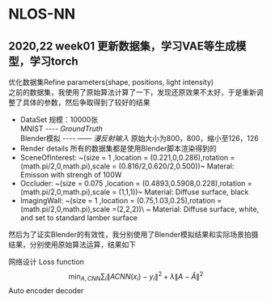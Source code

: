 # NLOS-NN
## 2020,22 week01 更新数据集，学习VAE等生成模型，学习torch
优化数据集Refine parameters(shape, positions, light intensity)  
之前的数据集，我使用了原始算法计算了一下，发现还原效果不太好，于是重新调整了具体的参数，然后争取得到了较好的结果  
+ DataSet 
	规模：10000张  
	MNIST  ---- _GroundTruth_  
	Blender模拟 ---- —— _漫反射输入_   原始大小为800，800，缩小至126，126
+ Render details
所有的数据集都是使用Blender脚本渲染得到的
+ SceneOfInterest: 
~(size = 1 ,location = (0.221,0,0.286),rotation = (math.pi/2,0,math.pi),scale = (0.816/2,0.620/2,0.500))~
Materal: Emisson with strengh of 100W
+ Occluder: 
~(size = 0.075 ,location = (0.4893,0.5908,0.228),rotation = (math.pi/2,0,math.pi),scale = (1,1,1))~
Material: Diffuse surface, black
+ ImagingWall:
~(size = 1 ,location = (0.75,1.03,0.25),rotation = (math.pi/2,0,math.pi),scale =(2,2,2))\ ~
Material: Diffuse surface, white, and set to standard lamber surface

然后为了证实Blender的有效性，我分别使用了Blender模拟结果和实际场景拍摄结果，分别使用原始算法运算，结果如下

网络设计
Loss function 
$$ \min_{A, CNN} \sum_i \| A CNN(x_i) - y_i \|^2 + \lambda \| A - \hat{A} \|^2$$
Auto encoder decoder 
